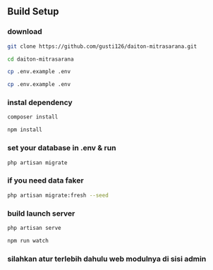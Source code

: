 ## Build Setup

### download

```bash
git clone https://github.com/gusti126/daiton-mitrasarana.git
```

```bash
cd daiton-mitrasarana
```

```bash
cp .env.example .env
```

```bash
cp .env.example .env
```

### instal dependency

```bash
composer install
```

```bash
npm install
```

### set your database in .env & run

```bash
php artisan migrate
```

### if you need data faker

```bash
php artisan migrate:fresh --seed
```

### build launch server

```bash
php artisan serve
```

```bash
npm run watch
```

### silahkan atur terlebih dahulu web modulnya di sisi admin
